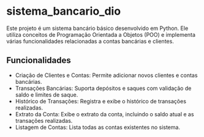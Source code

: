 # sistema_bancario_dio
Este projeto é um sistema bancário básico desenvolvido em Python. Ele utiliza conceitos de Programação Orientada a Objetos (POO) e implementa várias funcionalidades relacionadas a contas bancárias e clientes.

## Funcionalidades
- Criação de Clientes e Contas: Permite adicionar novos clientes e contas bancárias.
- Transações Bancárias: Suporta depósitos e saques com validação de saldo e limites de saque.
- Histórico de Transações: Registra e exibe o histórico de transações realizadas.
- Extrato da Conta: Exibe o extrato da conta, incluindo o saldo atual e as transações realizadas.
- Listagem de Contas: Lista todas as contas existentes no sistema.